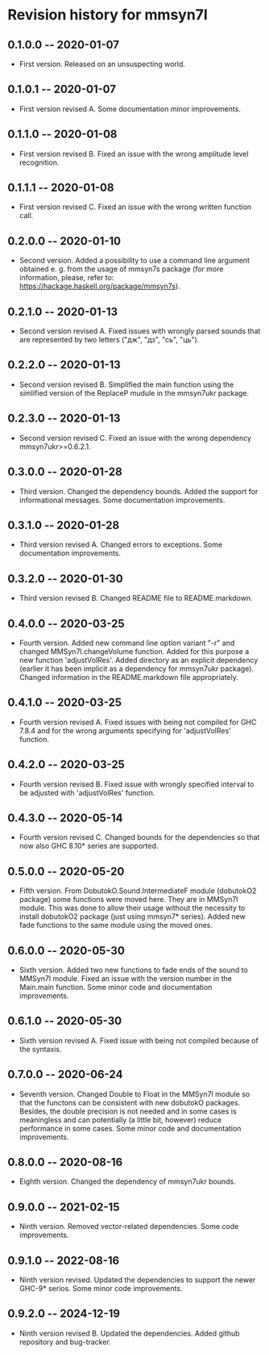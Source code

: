# Revision history for mmsyn7l

## 0.1.0.0 -- 2020-01-07

* First version. Released on an unsuspecting world.

## 0.1.0.1 -- 2020-01-07

* First version revised A. Some documentation minor improvements. 

## 0.1.1.0 -- 2020-01-08

* First version revised B. Fixed an issue with the wrong amplitude level recognition.

## 0.1.1.1 -- 2020-01-08

* First version revised C. Fixed an issue with the wrong written function call.

## 0.2.0.0 -- 2020-01-10

* Second version. Added a possibility to use a command line argument 
obtained e. g. from the usage of mmsyn7s package (for more information, 
please, refer to: https://hackage.haskell.org/package/mmsyn7s).

## 0.2.1.0 -- 2020-01-13

* Second version revised A. Fixed issues with wrongly parsed sounds that are represented
by two letters ("дж", "дз", "сь", "ць").

## 0.2.2.0 -- 2020-01-13

* Second version revised B. Simplified the main function using the simlified version of
the ReplaceP mudule in the mmsyn7ukr package.

## 0.2.3.0 -- 2020-01-13

* Second version revised C. Fixed an issue with the wrong dependency mmsyn7ukr>=0.6.2.1.

## 0.3.0.0 -- 2020-01-28

* Third version. Changed the dependency bounds. Added the support for informational messages. Some documentation improvements.

## 0.3.1.0 -- 2020-01-28

* Third version revised A. Changed errors to exceptions. Some documentation improvements.

## 0.3.2.0 -- 2020-01-30

* Third version revised B. Changed README file to README.markdown.

## 0.4.0.0 -- 2020-03-25

* Fourth version. Added new command line option variant "-r" and changed MMSyn7l.changeVolume function. Added for this purpose a new function 'adjustVolRes'.
Added directory as an explicit dependency (earlier it has been implicit as a dependency for mmsyn7ukr package). Changed information in the README.markdown
file appropriately.

## 0.4.1.0 -- 2020-03-25

* Fourth version revised A. Fixed issues with being not compiled for GHC 7.8.4 and for the wrong arguments specifying for 'adjustVolRes' function.

## 0.4.2.0 -- 2020-03-25

* Fourth version revised B. Fixed issue with wrongly specified interval to be adjusted with 'adjustVolRes' function.

## 0.4.3.0 -- 2020-05-14

* Fourth version revised C. Changed bounds for the dependencies so that now also GHC 8.10* series are supported.

## 0.5.0.0 -- 2020-05-20

* Fifth version. From DobutokO.Sound.IntermediateF module (dobutokO2 package) some functions were moved here. They are in MMSyn7l module. This was 
done to allow their usage without the necessity to install dobutokO2 package (just using mmsyn7* series). Added new fade functions to the same 
module using the moved ones.

## 0.6.0.0 -- 2020-05-30

* Sixth version. Added two new functions to fade ends of the sound to MMSyn7l module. Fixed an issue with the version number in the Main.main function. 
Some minor code and documentation improvements.

## 0.6.1.0 -- 2020-05-30

* Sixth version revised A. Fixed issue with being not compiled because of the syntaxis.

## 0.7.0.0 -- 2020-06-24

* Seventh version. Changed Double to Float in the MMSyn7l module so that the functons can be consistent with new dobutokO packages. Besides, the double precision 
is not needed and in some cases is meaningless and can potentially (a little bit, however) reduce performance in some cases. Some minor code and documentation improvements.

## 0.8.0.0 -- 2020-08-16

* Eighth version. Changed the dependency of mmsyn7ukr bounds.

## 0.9.0.0 -- 2021-02-15

* Ninth version. Removed vector-related dependencies. Some code improvements.

## 0.9.1.0 -- 2022-08-16

* Ninth version revised. Updated the dependencies to support the newer GHC-9* serios. Some minor 
code improvements.

## 0.9.2.0 -- 2024-12-19

* Ninth version revised B. Updated the dependencies. Added github repository and bug-tracker.

